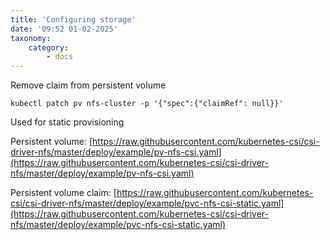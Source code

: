 ```yaml
---
title: 'Configuring storage'
date: '09:52 01-02-2025'
taxonomy:
    category:
        - docs
---
```


Remove claim from persistent volume

    kubectl patch pv nfs-cluster -p '{"spec":{"claimRef": null}}'

Used for static provisioning

Persistent volume: [https://raw.githubusercontent.com/kubernetes-csi/csi-driver-nfs/master/deploy/example/pv-nfs-csi.yaml](https://raw.githubusercontent.com/kubernetes-csi/csi-driver-nfs/master/deploy/example/pv-nfs-csi.yaml)

Persistent volume claim: [https://raw.githubusercontent.com/kubernetes-csi/csi-driver-nfs/master/deploy/example/pvc-nfs-csi-static.yaml](https://raw.githubusercontent.com/kubernetes-csi/csi-driver-nfs/master/deploy/example/pvc-nfs-csi-static.yaml)